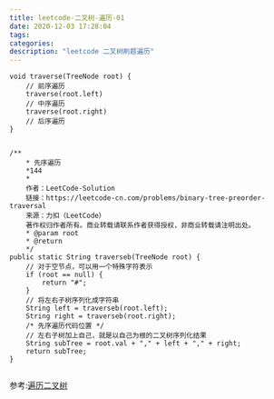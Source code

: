 ```yaml
---
title: leetcode-二叉树-遍历-01
date: 2020-12-03 17:28:04
tags:
categories:
description: "leetcode 二叉树刷题遍历"
---
```




```
void traverse(TreeNode root) {
    // 前序遍历
    traverse(root.left)
    // 中序遍历
    traverse(root.right)
    // 后序遍历
}
```

```

/**
    * 先序遍历
    *144
    *
    作者：LeetCode-Solution
    链接：https://leetcode-cn.com/problems/binary-tree-preorder-traversal
    来源：力扣（LeetCode）
    著作权归作者所有。商业转载请联系作者获得授权，非商业转载请注明出处。
    * @param root
    * @return
    */
public static String traverseb(TreeNode root) {
    // 对于空节点，可以用一个特殊字符表示
    if (root == null) {
        return "#";
    }
    // 将左右子树序列化成字符串
    String left = traverseb(root.left);
    String right = traverseb(root.right);
    /* 先序遍历代码位置 */
    // 左右子树加上自己，就是以自己为根的二叉树序列化结果
    String subTree = root.val + "," + left + "," + right;
    return subTree;
}


```


参考:[遍历二叉树](https://github.com/muxiaobai/java-demo/blob/master/test-java-demo/src/main/java/io/github/muxiaobai/labuladong/hhh.java)
